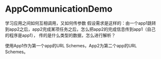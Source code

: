 # AppCommunicationDemo
学习应用之间如何互相调用，又如何传参数
假设需求是这样的：由一个app1跳转到app2之后，app2完成某项任务之后，怎么把app2的完成信息传到app1（自己的程序是app1），
传的是什么类型的数据，怎么进行解析？

使用App1作为第一个app的URL Schemes，App2为第二个app的URL Schemes。
